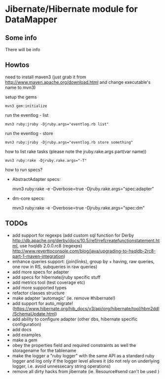 Jibernate/Hibernate module for DataMapper
=========================================

Some info
---------

There will be info

Howtos
---------

need to install maven3 (just grab it from http://www.maven.apache.org/download.html and change executable's name to mvn3)

setup the gems

    mvn3 gem:initialize

run the eventlog - list

    mvn3 ruby:jruby -Djruby.args="eventlog.rb list"

run the eventlog - store

    mvn3 ruby:jruby -Djruby.args="eventlog.rb store something"

how to list rake tasks (please note the jruby.rake.args part(var name))

    mvn3 ruby:rake -Djruby.rake.args="-T"

how to run specs?

  * AbstractAdapter specs:

    mvn3 ruby:rake -e -Dverbose=true -Djruby.rake.args="spec:adapter"

  * dm-core specs:

    mvn3 ruby:rake -e -Dverbose=true -Djruby.rake.args="spec:dm"

TODOs
---------

- add support for regexps (add custom sql function for Derby http://db.apache.org/derby/docs/10.5/ref/rrefcreatefunctionstatement.html,
  use hsqldb 2.0.0.rc8 (regexps) http://www.reverttoconsole.com/blog/java/upgrading-to-hsqldb-2rc8-part-1-maven-integration)
- enhance queries support: (join(links), group by + having, raw queries, one row in RS, subqueries in raw queries)
- add more specs for adapter
- add specs for hibernate/jruby specific stuff
- add metrics tool (test coverage etc)
- add more supported types
- refactor classes structure
- make adapter 'automagic' (ie. remove #hibernate!)
- add support for auto_migrate! (https://www.hibernate.org/hib_docs/v3/api/org/hibernate/tool/hbm2ddl/SchemaUpdate.html)
- add ability to configure adapter (other dbs, hibernate specific configuration)
- add docs
- add examples
- make a gem
- obey the properties field and required constraints as well the storagename for the tablename
- make the logger a "ruby logger" with the same API as a standard ruby logger and log only if the logger level allows it (do not rely on underlying logger, i.e. avoid unnessecary string operations)
- remove all dirty hacks from jibernate (ie.  Resource#send can't be used )